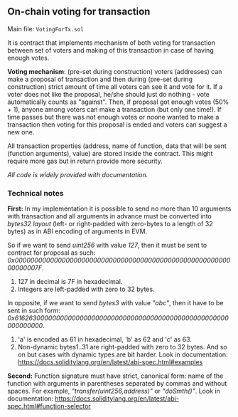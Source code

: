 ## On-chain voting for transaction

Main file: `VotingForTx.sol`

It is contract that implements mechanism of both voting for transaction between set of voters and making of this transaction in case of having enough votes.

**Voting mechanism**: (pre-set during construction) voters (addresses) can make a proposal of transaction and then during (pre-set during construction) strict amount of time all voters can see it and vote for it. If a voter does not like the proposal, he/she should just do nothing - vote automatically counts as "against". Then, if proposal got  enough votes (50% + 1), anyone among voters can make a transaction (but only one time!). If time passes but there was not enough votes or noone wanted to make a transaction then voting for this proposal is ended and voters can suggest a new one.

All transaction properties (address, name of function, data that will be sent (function arguments), value) are stored inside the contract. This might require more gas but in return provide more security.

*All code is widely provided with documentation.*

### Technical notes 

**First:** In my implementation it is possible to send no more than 10 arguments with transaction and all arguments in advance must be converted into *bytes32 layout* (left- or right-padded with zero-bytes to a length of 32 bytes) as in ABI encoding of arguments in EVM. 

So if we want to send *uint256* with value *127*, then it must be sent to contract for proposal as such: *0x000000000000000000000000000000000000000000000000000000000000007F*.
1. 127 in decimal is 7F in hexadecimal.
2. Integers are left-padded with zero to 32 bytes.

In opposite, if we want to send *bytes3* with value *"abc"*, then it have to be sent in such form:
*0x6162630000000000000000000000000000000000000000000000000000000000*.
1. 'a' is encoded as 61 in hexadecimal, 'b' as 62 and 'c' as 63.
2. Non-dynamic bytes1..31 are right-padded with zero to 32 bytes.
And so on but cases with dynamic types are bit harder. Look in documentation: https://docs.soliditylang.org/en/latest/abi-spec.html#examples

**Second:** Function signature must have strict, canonical form: name of the function with arguments in parentheses separated by commas and without spaces. For example, *"transfer(uint256,address)"* or *"doSmth()"*.
Look in documentation: https://docs.soliditylang.org/en/latest/abi-spec.html#function-selector
